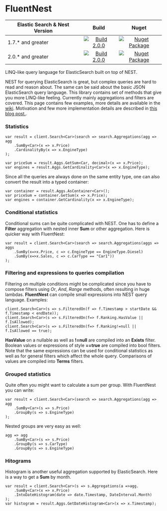 # FluentNest

| Elastic Search & Nest Version | Build | Nuget  |
| ------------- |:-------------:| :-----:|
| 1.7.* and greater| [![Build 2.0.0](https://ci.appveyor.com/api/projects/status/wrorpoekyw416hn1/branch/master?svg=true)](https://ci.appveyor.com/project/hoonzis/fluentnest) | [![Nuget Package](https://img.shields.io/nuget/v/fluentnest.svg)](https://www.nuget.org/packages/fluentnest) |
| 2.0.* and greater| [![Build 2.0.0](https://ci.appveyor.com/api/projects/status/wrorpoekyw416hn1/branch/2.0.0?svg=true)](https://ci.appveyor.com/project/hoonzis/fluentnest)|[![Nuget Package](https://img.shields.io/badge/nuget-v1.0.116-blue.svg)](https://www.nuget.org/packages/FluentNest/1.0.166) |

LINQ-like query language for ElasticSearch built on top of NEST.

NEST for querying ElasticSearch is great, but complex queries are hard to read and reason about. The same can be said about the basic JSON ElasticSearch query language. This library contains set of methods that give you more LINQ-like feeling. Currently mainly aggregations and filters are covered. This page contains few examples, more details are available in the [wiki](https://github.com/hoonzis/fluentnest/wiki/FluentNest-wiki). Motivation and few more implementation details are described in [this blog post.](http://www.hoonzis.com/fluent-interface-for-elastic-search/).

### Statistics
```Csharp
var result = client.Search<Car>(search => search.Aggregations(agg => agg
	.SumBy<Car>(x => x.Price)
	.CardinalityBy(x => x.EngineType)
);

var priceSum = result.Aggs.GetSum<Car, decimal>(x => x.Price);
var engines = result.Aggs.GetCardinality<Car>(x => x.EngineType);
```

Since all the queries are always done on the same entity type, one can also convert the result into a typed container:

```Csharp
var container = result.Aggs.AsContainer<Car>();
var priceSum = container.GetSum(x => x.Price);
var engines = container.GetCardinality(x => x.EngineType);
```

### Conditional statistics
Conditional sums can be quite complicated with NEST. One has to define a **Filter** aggregation with nested inner **Sum** or other aggregation. Here is quicker way with FluentNest:

```CSharp
var result = client.Search<Car>(search => search.Aggregations(aggs => aggs
	.SumBy(x=>x.Price, c => c.EngineType == EngineType.Diesel)
	.SumBy(x=>x.Sales, c => c.CarType == "Car1"))
);
```

### Filtering and expressions to queries compilation
Filtering on multiple conditions might be complicated since you have to compose filters using *Or*, *And*, *Range* methods, often resulting in huge lambdas. **FluentNest** can compile small expressions into NEST query language. Examples:

```CSharp
client.Search<Car>(s => s.FilteredOn(f => f.Timestamp > startDate && f.Timestamp < endDate));
client.Search<Car>(s => s.FilteredOn(f=> f.Ranking.HasValue || f.IsAllowed);
client.Search<Car>(s => s.FilteredOn(f=> f.Ranking!=null || f.IsAllowed == true);
```
**HasValue** on a nullable as well as **!=null** are compiled into an **Exists** filter. Boolean values or expressions of style **==true** are compiled into bool filters. Note that the same expressions can be used for conditional statistics as well as for general filters which affect the whole query. Comparisons of values are compiled into **Terms** filters.

### Grouped statistics
Quite often you might want to calculate a sum per group. With FluentNest you can write:

```CSharp
var result = client.Search<Car>(search => search.Aggregations(agg => agg
	.SumBy<Car>(s => s.Price)
	.GroupBy(s => s.EngineType)
);
```

Nested groups are very easy as well:

```Csharp
agg => agg
	.SumBy<Car>(s => s.Price)
	.GroupBy(s => s.CarType)
	.GroupBy(s => s.EngineType)
```

### Hitograms
Histogram is another useful aggregation supported by ElasticSearch. Here is a way to get a **Sum** by month.

```CSharp
var result = client.Search<Car>(s => s.Aggregations(a =>agg.
	.SumBy<Car>(x => x.Price)
	.IntoDateHistogram(date => date.Timestamp, DateInterval.Month)
);
var histogram = result.Aggs.GetDateHistogram<Car>(x => x.Timestamp);
```
